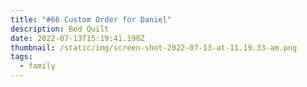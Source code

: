 ```yaml
---
title: "#66 Custom Order for Daniel"
description: Bed Quilt
date: 2022-07-13T15:19:41.190Z
thumbnail: /static/img/screen-shot-2022-07-13-at-11.19.33-am.png
tags:
  - family
---
```

